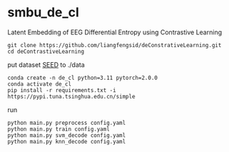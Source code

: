 # smbu_de_cl
Latent Embedding of EEG Differential Entropy using Contrastive Learning
```
git clone https://github.com/liangfengsid/deConstrativeLearning.git
cd deContrastiveLearning
```
put dataset [SEED](https://bcmi.sjtu.edu.cn/~seed/seed.html) to ./data

```
conda create -n de_cl python=3.11 pytorch=2.0.0
conda activate de_cl
pip install -r requirements.txt -i https://pypi.tuna.tsinghua.edu.cn/simple
```
run
```
python main.py preprocess config.yaml
python main.py train config.yaml
python main.py svm_decode config.yaml
python main.py knn_decode config.yaml
```
